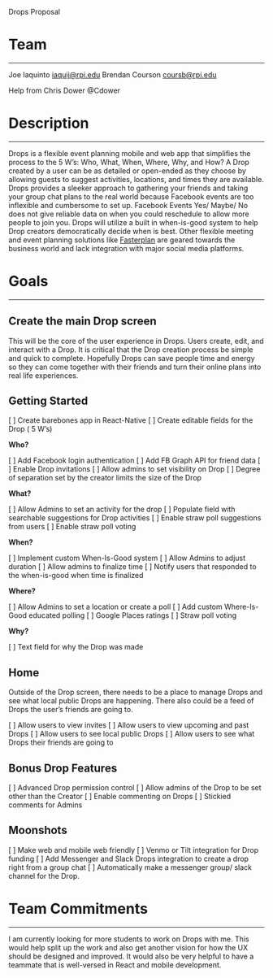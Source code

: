 Drops Proposal

# Team
----------
  Joe Iaquinto iaquij@rpi.edu
  Brendan Courson coursb@rpi.edu
  
  Help from Chris Dower @Cdower

# Description
----------

Drops is a flexible event planning mobile and web app that simplifies the process to the 5 W’s: Who, What, When, Where, Why, and How? A Drop created by a user can be as detailed or open-ended as they choose by allowing guests to suggest activities, locations, and times they are available. 
Drops provides a sleeker approach to gathering your friends and taking your group chat plans to the real world because Facebook events are too inflexible and cumbersome to set up. Facebook Events Yes/ Maybe/ No does not give reliable data on when you could reschedule to allow more people to join you. Drops will utilize a built in when-is-good system to help Drop creators democratically decide when is best. Other flexible meeting and event planning solutions like [Fasterplan](http://www.fasterplan.com/) are geared towards the business world and lack integration with major social media platforms.

# Goals
----------
## Create the main Drop screen

This will be the core of the user experience in Drops. Users create, edit, and interact with a Drop. It is critical that the Drop creation process be simple and quick to complete. Hopefully Drops can save people time and energy so they can come together with their friends and turn their online plans into real life experiences. 

## Getting Started
[ ] Create barebones app in React-Native
[ ] Create editable fields for the Drop ( 5 W’s)

**Who?**

[ ] Add Facebook login authentication
[ ] Add FB Graph API for friend data
[ ] Enable Drop invitations
[ ] Allow admins to set visibility on Drop
[ ] Degree of separation set by the creator limits the size of the Drop

**What?**

[ ] Allow Admins to set an activity for the drop
[ ] Populate field with searchable suggestions for Drop activities
[ ] Enable straw poll suggestions from users
[ ] Enable straw poll voting

**When?**

[ ] Implement custom When-Is-Good system
[ ] Allow Admins to adjust duration
[ ] Allow admins to finalize time
[ ] Notify users that responded to the when-is-good when time is finalized

**Where?**

[ ] Allow Admins to set a location or create a poll
[ ] Add custom Where-Is-Good educated polling
  [ ] Google Places ratings
  [ ] Straw poll voting

**Why?**

[ ] Text field for why the Drop was made
## Home

Outside of the Drop screen, there needs to be a place to manage Drops and see what local public Drops are happening.  There also could be a feed of Drops the user’s friends are going to.

[ ] Allow users to view invites
[ ] Allow users to view upcoming and past Drops
[ ] Allow users to see local public Drops
[ ] Allow users to see what Drops their friends are going to
## Bonus Drop Features
[ ] Advanced Drop permission control
  [ ] Allow admins of the Drop to be set other than the Creator
[ ] Enable commenting on Drops
  [ ] Stickied comments for Admins
## Moonshots
[ ] Make web and mobile web friendly
[ ] Venmo or Tilt integration for Drop funding
[ ] Add Messenger and Slack Drops integration to create a drop right from a group chat
[ ] Automatically make a messenger group/ slack channel for the Drop.
  
# Team Commitments
----------

I am currently looking for more students to work on Drops with me. This would help split up the work and also get another vision for how the UX should be designed and improved. It would also be very helpful to have a teammate that is well-versed in React and mobile development.

